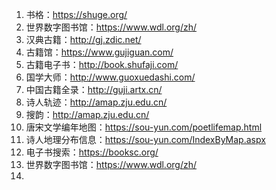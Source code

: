 1. 书格：https://shuge.org/
2. 世界数字图书馆：https://www.wdl.org/zh/
3. 汉典古籍：http://gj.zdic.net/
4. 古籍馆：https://www.gujiguan.com/
5. 古籍电子书：http://book.shufaji.com/
6. 国学大师：http://www.guoxuedashi.com/
7. 中国古籍全录：http://guji.artx.cn/
8. 诗人轨迹：http://amap.zju.edu.cn/
9. 搜韵：http://amap.zju.edu.cn/
10. 唐宋文学编年地图：https://sou-yun.com/poetlifemap.html
11. 诗人地理分布信息：https://sou-yun.com/IndexByMap.aspx
12. 电子书搜索：https://booksc.org/
13. 世界数字图书馆：https://www.wdl.org/zh/
14. 